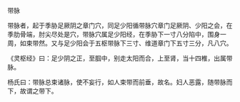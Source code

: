 带脉

带脉者，起于季胁足厥阴之章门穴，同足少阳循带脉穴章门足厥阴、少阳之会，在季肋骨端，肘尖尽处是穴，带脉穴属足少阳经，在季胁下一寸八分陷中，围身一周，如束带然。又与足少阳会于五枢带脉下三寸、维道章门下五寸三分，凡八穴。

《灵枢经》曰：足少阴之正，至腘中，别走太阳而合，上至肾，当十四椎，出属带脉。

杨氏曰：带脉总束诸脉，使不妄行，如人束带而前垂，故名。妇人恶露，随带脉而下，故谓之带下。

